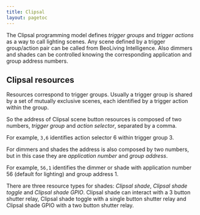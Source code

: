 ```yaml
---
title: Clipsal
layout: pagetoc
---
```


The Clipsal programming model defines *trigger groups* and *trigger
actions* as a way to call lighting scenes. Any scene defined by a
trigger group/action pair can be called from BeoLiving Intelligence.
Also dimmers and shades can be controlled knowing the corresponding
application and group address numbers.

Clipsal resources
-----------------

Resources correspond to trigger groups. Usually a trigger group is
shared by a set of mutually exclusive scenes, each identified by a
trigger action within the group.

So the address of Clipsal scene button resources is composed of two numbers,
*trigger group* and *action selector*, separated by a comma.

For example, `3,6` identifies action selector 6 within trigger group
3.

For dimmers and shades the address is also composed by two numbers,
but in this case they are *application number* and *group address*.

For example, `56,1` identifies the dimmer or shade with application number
56 (default for lighting) and group address 1.

There are three resource types for shades: *Clipsal shade*, *Clipsal shade toggle*
and *Clipsal shade GPIO*.
Clipsal shade can interact with a 3 button shutter relay, Clipsal shade toggle with a
single button shutter relay and Clipsal shade GPIO with a two button shutter relay.
